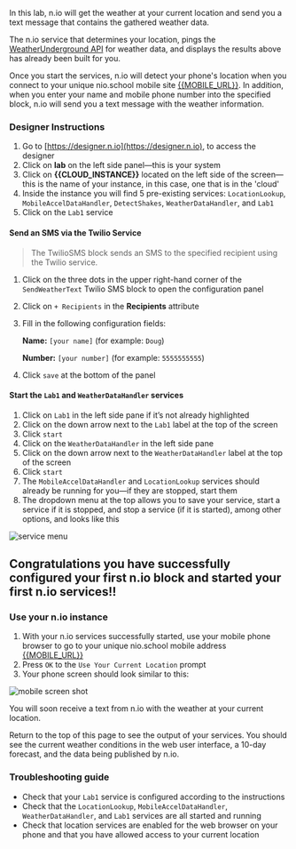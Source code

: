 In this lab, n.io will get the weather at your current location and send you a text message that contains the gathered weather data.

The n.io service that determines your location, pings the [WeatherUnderground API](https://www.wunderground.com/weather/api/) for weather data, and displays the results above has already been built for you.

Once you start the services, n.io will detect your phone's location when you connect to your unique nio.school mobile site [{{MOBILE_URL}}]({{MOBILE_URL}}). In addition, when you enter your name and mobile phone number into the specified block, n.io will send you a text message with the weather information.

### Designer Instructions
1. Go to [https://designer.n.io](https://designer.n.io), to access the designer
1. Click on **lab** on the left side panel—this is your system
1. Click on **{{CLOUD_INSTANCE}}** located on the left side of the screen—this is the name of your instance, in this case, one that is in the 'cloud'
1. Inside the instance you will find 5 pre-existing services: `LocationLookup`, `MobileAccelDataHandler`, `DetectShakes`, `WeatherDataHandler`, and `Lab1`
1. Click on the `Lab1` service

#### Send an SMS via the Twilio Service
> The TwilioSMS block sends an SMS to the specified recipient using the Twilio service.

1. Click on the three dots in the upper right-hand corner of the `SendWeatherText` Twilio SMS block to open the configuration panel
1. Click on `+ Recipients` in the **Recipients** attribute
1. Fill in the following configuration fields:

     **Name:** `[your name]`     (for example: `Doug`)

     **Number:** `[your number]`    (for example: `5555555555`)

1. Click `save` at the bottom of the panel

#### Start the `Lab1` and `WeatherDataHandler` services
1. Click on `Lab1` in the left side pane if it’s not already highlighted
1. Click on the down arrow next to the `Lab1` label at the top of the screen
1. Click `start`
1. Click on the `WeatherDataHandler` in the left side pane
1. Click on the down arrow next to the `WeatherDataHandler` label at the top of the screen
1. Click `start`
1. The `MobileAccelDataHandler` and `LocationLookup` services should already be running for you—if they are stopped, start them
1. The dropdown menu at the top allows you to save your service, start a service if it is stopped, and stop a service (if it is started), among other options, and looks like this

![service menu](./img/instructions/service-menu.png)

## Congratulations you have successfully configured your first n.io block and started your first n.io services!!

### Use your n.io instance
1. With your n.io services successfully started, use your mobile phone browser to go to your unique nio.school mobile address [{{MOBILE_URL}}]({{MOBILE_URL}})
1. Press `OK` to the `Use Your Current Location` prompt
1. Your phone screen should look similar to this:

  ![mobile screen shot](./img/instructions/mobile.png)

You will soon receive a text from n.io with the weather at your current location.

Return to the top of this page to see the output of your services. You should see the current weather conditions in the web user interface, a 10-day forecast, and the data being published by n.io.

### Troubleshooting guide

* Check that your `Lab1` service is configured according to the instructions
* Check that the `LocationLookup`, `MobileAccelDataHandler`, `WeatherDataHandler`, and `Lab1` services are all started and running
* Check that location services are enabled for the web browser on your phone and that you have allowed access to your current location
